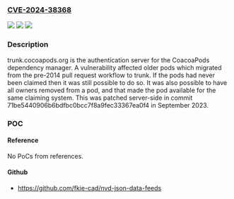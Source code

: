 ### [CVE-2024-38368](https://cve.mitre.org/cgi-bin/cvename.cgi?name=CVE-2024-38368)
![](https://img.shields.io/static/v1?label=Product&message=CocoaPods&color=blue)
![](https://img.shields.io/static/v1?label=Version&message=%3D%20%3C%2071be5440906b6bdfbc0bcc7f8a9fec33367ea0f4%20&color=brighgreen)
![](https://img.shields.io/static/v1?label=Vulnerability&message=CWE-668%3A%20Exposure%20of%20Resource%20to%20Wrong%20Sphere&color=brighgreen)

### Description

trunk.cocoapods.org is the authentication server for the CoacoaPods dependency manager. A vulnerability affected older pods which migrated from the pre-2014 pull request workflow to trunk. If the pods had never been claimed then it was still possible to do so. It was also possible to have all owners removed from a pod, and that made the pod available for the same claiming system. This was patched server-side in commit 71be5440906b6bdfbc0bcc7f8a9fec33367ea0f4 in September 2023.

### POC

#### Reference
No PoCs from references.

#### Github
- https://github.com/fkie-cad/nvd-json-data-feeds

